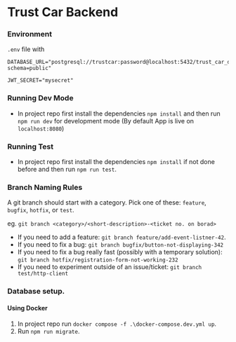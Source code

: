 # Trust Car Backend

### Environment

`.env` file with


```
DATABASE_URL="postgresql://trustcar:password@localhost:5432/trust_car_dev_db?schema=public"

JWT_SECRET="mysecret"
```

### Running Dev Mode
- In project repo first install the dependencies `npm install` and then run `npm run dev` for development mode (By default App is live on `localhost:8080`)

### Running Test

- In project repo first install the dependencies `npm install` if not done before and then run `npm run test`.

### Branch Naming Rules

A git branch should start with a category. Pick one of these: `feature`, `bugfix`, `hotfix`, or `test`.

eg. `git branch <category>/<short-description>-<ticket no. on borad>`

* If you need to add a feature: `git branch feature/add-event-listner-42`.
* If you need to fix a bug: `git branch bugfix/button-not-displaying-342`
* If you need to fix a bug really fast (possibly with a temporary solution): `git branch hotfix/registration-form-not-working-232`
* If you need to experiment outside of an issue/ticket: `git branch test/http-client`


### Database setup.

#### Using Docker

1. In project repo run `docker compose -f .\docker-compose.dev.yml up`.
2. Run `npm run migrate`.

